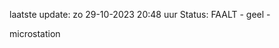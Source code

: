 laatste update: 
zo 29-10-2023 20:48   uur 
Status: FAALT - geel - 
<div class="service Y">microstation</div>